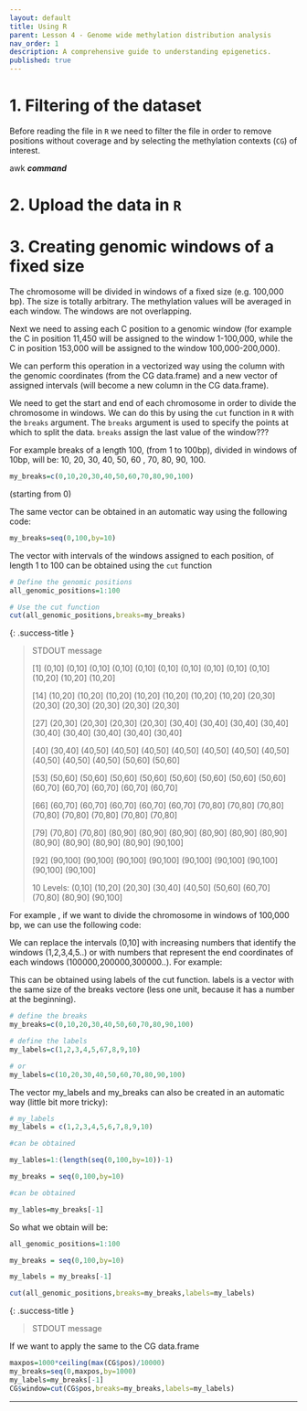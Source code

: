 ```yaml
---
layout: default
title: Using R 
parent: Lesson 4 - Genome wide methylation distribution analysis
nav_order: 1
description: A comprehensive guide to understanding epigenetics.
published: true
---
```


# 1. Filtering of the dataset 
Before reading the file in `R` we need to filter the file in order to remove positions without coverage and by selecting the methylation contexts (`CG`) of interest.

awk ***command*** 

# 2. Upload the data in `R`


# 3. Creating genomic windows of a fixed size
The chromosome will be divided in windows of a fixed size (e.g. 100,000 bp). The size is totally arbitrary. The methylation values will be averaged in each window. The windows are not overlapping.

Next we need to assing each C position to a genomic window (for example the C in position 11,450 will be assigned to the window 1-100,000, while the C in position 153,000 will be assigned to the window 100,000-200,000).

<!--We will use the `cut` function in `R` to assign each C position to a genomic window-->
We can perform this operation in a vectorized way using the column with the genomic coordinates (from the CG data.frame) and a new vector of assigned intervals (will become a new column in the CG data.frame).

We need to get the start and end of each chromosome in order to divide the chromosome in windows. We can do this by using the `cut` function in `R` with the `breaks` argument. The `breaks` argument is used to specify the points at which to split the data. `breaks` assign the last value of the window???

For example breaks of a length 100, (from 1 to 100bp), divided in windows of 10bp, will be: 10, 20, 30, 40, 50, 60 , 70, 80, 90, 100.

```r
my_breaks=c(0,10,20,30,40,50,60,70,80,90,100)
```
(starting from 0)

The same vector can be obtained in an automatic way using the following code:

```r
my_breaks=seq(0,100,by=10)
```

The vector with intervals of the windows assigned to each position, of length 1 to 100 can be obtained using the `cut` function

```r
# Define the genomic positions
all_genomic_positions=1:100

# Use the cut function
cut(all_genomic_positions,breaks=my_breaks)
```

{: .success-title }
> STDOUT message
>
>  [1] (0,10]   (0,10]   (0,10]   (0,10]   (0,10]   (0,10]   (0,10]   (0,10]   (0,10]   (0,10]   (10,20]  (10,20]  (10,20]
> 
> [14] (10,20]  (10,20]  (10,20]  (10,20]  (10,20]  (10,20]  (10,20]  (20,30]  (20,30]  (20,30]  (20,30]  (20,30]  (20,30] 
> 
> [27] (20,30]  (20,30]  (20,30]  (20,30]  (30,40]  (30,40]  (30,40]  (30,40]  (30,40]  (30,40]  (30,40]  (30,40]  (30,40] 
> 
> [40] (30,40]  (40,50]  (40,50]  (40,50]  (40,50]  (40,50]  (40,50]  (40,50]  (40,50]  (40,50]  (40,50]  (50,60]  (50,60] 
> 
> [53] (50,60]  (50,60]  (50,60]  (50,60]  (50,60]  (50,60]  (50,60]  (50,60]  (60,70]  (60,70]  (60,70]  (60,70]  (60,70] 
> 
> [66] (60,70]  (60,70]  (60,70]  (60,70]  (60,70]  (70,80]  (70,80]  (70,80]  (70,80]  (70,80]  (70,80]  (70,80]  (70,80] 
> 
> [79] (70,80]  (70,80]  (80,90]  (80,90]  (80,90]  (80,90]  (80,90]  (80,90]  (80,90]  (80,90]  (80,90]  (80,90]  (90,100]
> 
> [92] (90,100] (90,100] (90,100] (90,100] (90,100] (90,100] (90,100] (90,100] (90,100]
> 
> 10 Levels: (0,10] (10,20] (20,30] (30,40] (40,50] (50,60] (60,70] (70,80] (80,90] (90,100]

For example , if we want to divide the chromosome in windows of 100,000 bp, we can use the following code:

We can replace the intervals (0,10] with increasing numbers that identify the windows (1,2,3,4,5..) or with numbers that represent the end coordinates of each windows (100000,200000,300000..). For example:

This can be obtained using labels of the cut function. labels is a vector with the same size of the breaks vectore (less one unit, because it has a number at the beginning).

```r
# define the breaks
my_breaks=c(0,10,20,30,40,50,60,70,80,90,100)

# define the labels 
my_labels=c(1,2,3,4,5,67,8,9,10)

# or
my_labels=c(10,20,30,40,50,60,70,80,90,100)
```

The vector my_labels and my_breaks can also be created in an automatic way (little bit more tricky):

```r
# my_labels
my_labels = c(1,2,3,4,5,6,7,8,9,10) 

#can be obtained 

my_lables=1:(length(seq(0,100,by=10))-1)
```

```r
my_breaks = seq(0,100,by=10) 

#can be obtained 

my_lables=my_breaks[-1]
```

So what we obtain will be:

```r
all_genomic_positions=1:100

my_breaks = seq(0,100,by=10)

my_labels = my_breaks[-1]

cut(all_genomic_positions,breaks=my_breaks,labels=my_labels)
```

{: .success-title }
> STDOUT message
>

If we want to apply the same to the CG data.frame

```r
maxpos=1000*ceiling(max(CG$pos)/10000)
my_breaks=seq(0,maxpos,by=1000)
my_labels=my_breaks[-1]
CG$window=cut(CG$pos,breaks=my_breaks,labels=my_labels)
```

--- 
